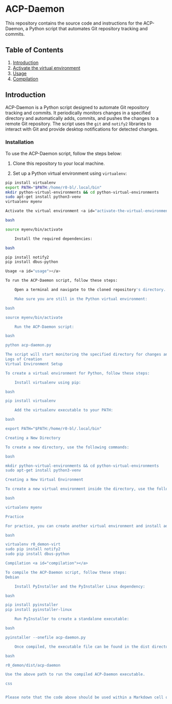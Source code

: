 # ACP-Daemon

This repository contains the source code and instructions for the ACP-Daemon, a Python script that automates Git repository tracking and commits.

## Table of Contents

1. [Introduction](#introduction)
2. [Activate the virtual environment](#activate-the-virtual-environment)
3. [Usage](#usage)
4. [Compilation](#compilation)

## Introduction

ACP-Daemon is a Python script designed to automate Git repository tracking and commits. It periodically monitors changes in a specified directory and automatically adds, commits, and pushes the changes to a remote Git repository. The script uses the `git` and `notify2` libraries to interact with Git and provide desktop notifications for detected changes.

### Installation

To use the ACP-Daemon script, follow the steps below:

1. Clone this repository to your local machine.

2. Set up a Python virtual environment using `virtualenv`:

```bash
pip install virtualenv
export PATH="$PATH:/home/r0-bl/.local/bin"
mkdir python-virtual-environments && cd python-virtual-environments
sudo apt-get install python3-venv
virtualenv myenv

Activate the virtual environment <a id="activate-the-virtual-environment"></a>

bash

source myenv/bin/activate

    Install the required dependencies:

bash

pip install notify2
pip install dbus-python

Usage <a id="usage"></a>

To run the ACP-Daemon script, follow these steps:

    Open a terminal and navigate to the cloned repository's directory.

    Make sure you are still in the Python virtual environment:

bash

source myenv/bin/activate

    Run the ACP-Daemon script:

bash

python acp-daemon.py

The script will start monitoring the specified directory for changes and automatically add, commit, and push the changes to the configured Git repository.
Logs of Creation
Virtual Environment Setup

To create a virtual environment for Python, follow these steps:

    Install virtualenv using pip:

bash

pip install virtualenv

    Add the virtualenv executable to your PATH:

bash

export PATH="$PATH:/home/r0-bl/.local/bin"

Creating a New Directory

To create a new directory, use the following commands:

bash

mkdir python-virtual-environments && cd python-virtual-environments
sudo apt-get install python3-venv

Creating a New Virtual Environment

To create a new virtual environment inside the directory, use the following command:

bash

virtualenv myenv

Practice

For practice, you can create another virtual environment and install additional dependencies:

bash

virtualenv r0_demon-virt
sudo pip install notify2
sudo pip install dbus-python

Compilation <a id="compilation"></a>

To compile the ACP-Daemon script, follow these steps:
Debian

    Install PyInstaller and the PyInstaller Linux dependency:

bash

pip install pyinstaller
pip install pyinstaller-linux

    Run PyInstaller to create a standalone executable:

bash

pyinstaller --onefile acp-daemon.py

    Once compiled, the executable file can be found in the dist directory:

bash

r0_demon/dist/acp-daemon

Use the above path to run the compiled ACP-Daemon executable.

css


Please note that the code above should be used within a Markdown cell or a Markdown file to render properly.